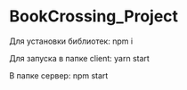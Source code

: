 # BookCrossing_Project

Для установки библиотек:
npm i

Для запуска в папке client:
yarn start

В папке сервер:
npm start
